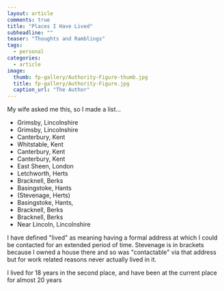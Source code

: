 ```yaml
---
layout: article
comments: true
title: "Places I Have Lived"
subheadline: ""
teaser: "Thoughts and Ramblings"
tags:
  - personal
categories:
  - article
image:
  thumb: fp-gallery/Authority-Figure-thumb.jpg
  title: fp-gallery/Authority-Figure.jpg
  caption_url: "The Author"
---
```


My wife asked me this, so I made a list...

*   Grimsby, Lincolnshire
*   Grimsby, Lincolnshire
*   Canterbury, Kent
*   Whitstable, Kent
*   Canterbury, Kent
*   Canterbury, Kent
*   East Sheen, London
*   Letchworth, Herts
*   Bracknell, Berks
*   Basingstoke, Hants
*   (Stevenage, Herts)
*   Basingstoke, Hants,
*   Bracknell, Berks
*   Bracknell, Berks
*   Near Lincoln, Lincolnshire

I have defined "lived" as meaning having a formal address at which I could be contacted for an extended period of time. Stevenage is in brackets
because I owned a house there and so was "contactable" via that address but for work related reasons never actually lived in it.

I lived for 18 years in the second place, and have been at the current place for almost 20 years